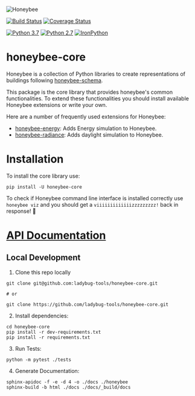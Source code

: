![Honeybee](https://www.ladybug.tools/assets/img/honeybee.png)

[![Build Status](https://travis-ci.com/ladybug-tools/honeybee-core.svg?branch=master)](https://travis-ci.com/ladybug-tools/honeybee-core)
[![Coverage Status](https://coveralls.io/repos/github/ladybug-tools/honeybee-core/badge.svg?branch=master)](https://coveralls.io/github/ladybug-tools/honeybee-core)

[![Python 3.7](https://img.shields.io/badge/python-3.7-blue.svg)](https://www.python.org/downloads/release/python-370/) [![Python 2.7](https://img.shields.io/badge/python-2.7-green.svg)](https://www.python.org/downloads/release/python-270/) [![IronPython](https://img.shields.io/badge/ironpython-2.7-red.svg)](https://github.com/IronLanguages/ironpython2/releases/tag/ipy-2.7.8/)

# honeybee-core

Honeybee is a collection of Python libraries to create representations of buildings
following [honeybee-schema](https://github.com/ladybug-tools/honeybee-schema/wiki).

This package is the core library that provides honeybee's common functionalities.
To extend these functionalities you should install available Honeybee extensions or write
your own.

Here are a number of frequently used extensions for Honeybee:

- [honeybee-energy](https://github.com/ladybug-tools/honeybee-energy): Adds Energy simulation to Honeybee.
- [honeybee-radiance](https://github.com/ladybug-tools/honeybee-radiance): Adds daylight simulation to Honeybee.

# Installation

To install the core library use:

`pip install -U honeybee-core`

To check if Honeybee command line interface is installed correctly use `honeybee viz` and you
should get a `viiiiiiiiiiiiizzzzzzzzz!` back in response! :bee:

# [API Documentation](https://www.ladybug.tools/honeybee-core/docs/)

## Local Development
1. Clone this repo locally
```console
git clone git@github.com:ladybug-tools/honeybee-core.git

# or

git clone https://github.com/ladybug-tools/honeybee-core.git
```
2. Install dependencies:
```console
cd honeybee-core
pip install -r dev-requirements.txt
pip install -r requirements.txt
```

3. Run Tests:
```console
python -m pytest ./tests
```

4. Generate Documentation:
```console
sphinx-apidoc -f -e -d 4 -o ./docs ./honeybee
sphinx-build -b html ./docs ./docs/_build/docs
```
